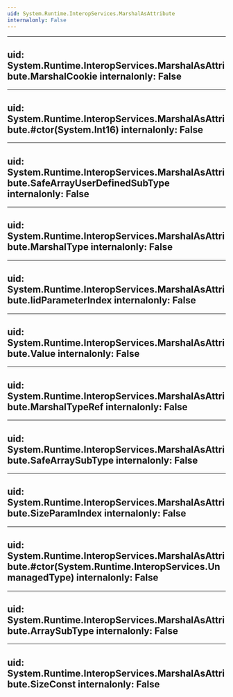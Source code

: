 ```yaml
---
uid: System.Runtime.InteropServices.MarshalAsAttribute
internalonly: False
---
```


---
uid: System.Runtime.InteropServices.MarshalAsAttribute.MarshalCookie
internalonly: False
---

---
uid: System.Runtime.InteropServices.MarshalAsAttribute.#ctor(System.Int16)
internalonly: False
---

---
uid: System.Runtime.InteropServices.MarshalAsAttribute.SafeArrayUserDefinedSubType
internalonly: False
---

---
uid: System.Runtime.InteropServices.MarshalAsAttribute.MarshalType
internalonly: False
---

---
uid: System.Runtime.InteropServices.MarshalAsAttribute.IidParameterIndex
internalonly: False
---

---
uid: System.Runtime.InteropServices.MarshalAsAttribute.Value
internalonly: False
---

---
uid: System.Runtime.InteropServices.MarshalAsAttribute.MarshalTypeRef
internalonly: False
---

---
uid: System.Runtime.InteropServices.MarshalAsAttribute.SafeArraySubType
internalonly: False
---

---
uid: System.Runtime.InteropServices.MarshalAsAttribute.SizeParamIndex
internalonly: False
---

---
uid: System.Runtime.InteropServices.MarshalAsAttribute.#ctor(System.Runtime.InteropServices.UnmanagedType)
internalonly: False
---

---
uid: System.Runtime.InteropServices.MarshalAsAttribute.ArraySubType
internalonly: False
---

---
uid: System.Runtime.InteropServices.MarshalAsAttribute.SizeConst
internalonly: False
---

